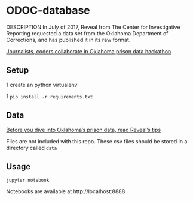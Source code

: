 # ODOC-database

DESCRIPTION In July of 2017, Reveal from The Center for Investigative Reporting requested a data set from the Oklahoma Department of Corrections, and has published it in its raw format.

[Journalists, coders collaborate in Oklahoma prison data hackathon](https://www.revealnews.org/wp-content/uploads/2017/12/Code-for-Tulsa-3.jpeg)

## Setup

1 create an python virtualenv

1 `pip install -r requirements.txt`

## Data
[Before you dive into Oklahoma’s prison data, read Reveal’s tips](https://www.revealnews.org/article/before-you-dive-into-oklahomas-prison-data-read-reveals-tips/)

Files are not included with this repo. These csv files should be stored in a directory called `data`

## Usage

`jupyter notebook`

Notebooks are available at http://localhost:8888
